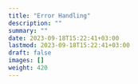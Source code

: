 ```yaml
---
title: "Error Handling"
description: ""
summary: ""
date: 2023-09-18T15:22:41+03:00
lastmod: 2023-09-18T15:22:41+03:00
draft: false
images: []
weight: 420
---
```

